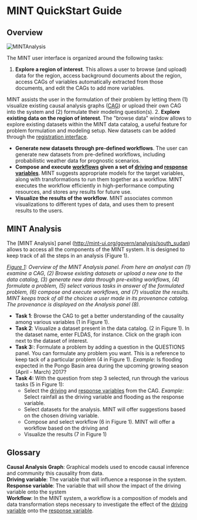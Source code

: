 # MINT QuickStart Guide

## Overview

![MINTAnalysis](https://github.com/mintproject/MINT_USERGUIDE/blob/master/Figures/MainControlPanel.jpg?raw=true)

The MINT user interface is organized around the following tasks:
1. **Explore a region of interest**.  This allows a user to browse (and upload) data for the region, access background documents about the region, access CAGs of variables automatically extracted from those documents, and edit the CAGs to add more variables.

MINT assists the user in the formulation of their problem by letting them (1) visualize existing causal analysis graphs ([CAG](#cag)) or upload their own CAG into the system and (2) formulate their modeling question(s).
2. **Explore existing data on the region of interest**. The "browse data" window allows to explore existing datasets within the MINT data catalog, a useful feature for problem formulation and modeling setup. New datasets can be added through the [registration interface](http://mint-system.org/results/publish).

* **Generate new datasets through pre-defined workflows**. The user can generate new datasets from pre-defined workflows, including probabilistic weather data for prognostic scenarios.
* **Compose and execute [workflows](#workflow_def) given a set of [driving](#drivingvar_def) and [response variables](#responsevar_def)**. MINT suggests appropriate models for the target variables, along with transformations to run them together as a workflow. MINT executes the workflow efficiently in high-performance computing resources, and stores any results for future use.
* **Visualize the results of the workflow**. MINT associates common visualizations to different types of data, and uses them to present results to the users.

## MINT Analysis

The [MINT Analysis] panel (http://mint-ui.org/govern/analysis/south_sudan) allows to access all the components of the MINT system. It is designed to keep track of all the steps in an analysis (<a name='fig1'>Figure 1</a>).

*[Figure 1](#fig1): Overview of the MINT Analysis panel. From here an analyst can (1) examine a CAG, (2) Browse existing datasets or upload a new one to the data catalog, (3) generate new data through pre-exiting workflows, (4) formulate a problem, (5) select various tasks in answer of the formulated problem, (6) compose and execute workflows, and (7) visualize the results. MINT keeps track of all the choices a user made in its provenance catalog. The provenance is displayed on the Analysis panel (8).*

* **Task 1**: Browse the CAG to get a better understanding of the causality among various variables (1 in <a name='fig1'>Figure 1</a>).
* **Task 2**: Visualize a dataset present in the data catalog. (2 in <a name='fig1'>Figure 1</a>). In the dataset name, enter FLDAS, for instance. Click on the graph icon next to the dataset of interest.
* **Task 3:**: Formulate a problem by adding a question in the QUESTIONS panel. You can formulate any problem you want. This is a reference to keep tack of a particular problem (4 in <a name='fig1'>Figure 1</a>).
*Example*: Is flooding expected in the Pongo Basin area during the upcoming growing season (April - March) 2017?
* **Task 4:** With the question from step 3 selected, run through the various tasks (5 in <a name='fig1'>Figure 1</a>):
  * Select the [driving](#drivingvar_def) and [response variables](#responsevar_def) from the CAG.
  *Example*: Select rainfall as the driving variable and flooding as the response variable.
  * Select datasets for the analysis. MINT will offer suggestions based on the chosen driving variable.
  * Compose and select workflow (6 in <a name='fig1'>Figure 1</a>). MINT will offer a workflow based on the driving and
  * Visualize the results (7 in <a name='fig1'>Figure 1</a>)

## Glossary
<a name="cag">**Causal Analysis Graph**</a>: Graphical models used to encode causal inference and community this causality from data.   
<a name="drivingvar_def">**Driving variable**</a>: The variable that will influence a response in the system.  
<a name="responsevar_def">**Response variable**</a>: The variable that will show the impact of the driving variable onto the system  
<a name="workflow_def">**Workflow**</a>: In the MINT system, a workflow is a composition of models and data transformation steps necessary to investigate the effect of the [driving variable](#drivingvar_def) onto the [response variable](#responsevar_def).
